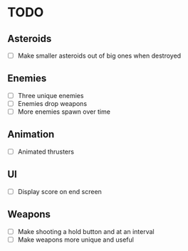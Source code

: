# TODO

## Asteroids

- [ ] Make smaller asteroids out of big ones when destroyed

## Enemies

- [ ] Three unique enemies
- [ ] Enemies drop weapons
- [ ] More enemies spawn over time

## Animation

- [ ] Animated thrusters

## UI

- [ ] Display score on end screen

## Weapons

- [ ] Make shooting a hold button and at an interval
- [ ] Make weapons more unique and useful
